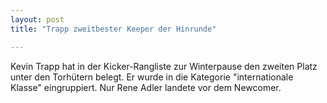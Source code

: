 ```yaml
---
layout: post
title: "Trapp zweitbester Keeper der Hinrunde"

---
```


Kevin Trapp hat in der Kicker-Rangliste zur Winterpause den zweiten Platz unter den Torhütern belegt. Er wurde in die Kategorie "internationale Klasse" eingruppiert. Nur Rene Adler landete vor dem Newcomer.


